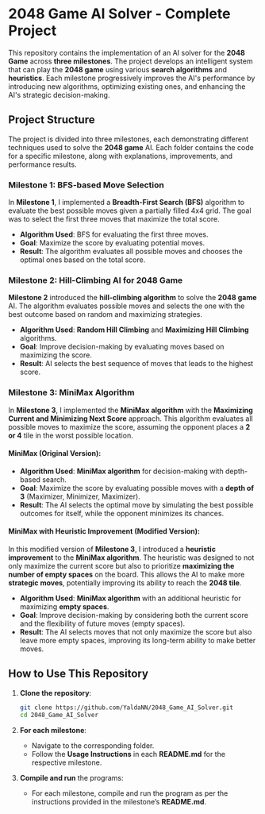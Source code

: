 # 2048 Game AI Solver - Complete Project

This repository contains the implementation of an AI solver for the **2048 Game** across **three milestones**. The project develops an intelligent system that can play the **2048 game** using various **search algorithms** and **heuristics**. Each milestone progressively improves the AI's performance by introducing new algorithms, optimizing existing ones, and enhancing the AI's strategic decision-making.

## Project Structure

The project is divided into three milestones, each demonstrating different techniques used to solve the **2048 game** AI. Each folder contains the code for a specific milestone, along with explanations, improvements, and performance results.

### **Milestone 1: BFS-based Move Selection**
In **Milestone 1**, I implemented a **Breadth-First Search (BFS)** algorithm to evaluate the best possible moves given a partially filled 4x4 grid. The goal was to select the first three moves that maximize the total score.

- **Algorithm Used**: BFS for evaluating the first three moves.
- **Goal**: Maximize the score by evaluating potential moves.
- **Result**: The algorithm evaluates all possible moves and chooses the optimal ones based on the total score.


### **Milestone 2: Hill-Climbing AI for 2048 Game**
**Milestone 2** introduced the **hill-climbing algorithm** to solve the **2048 game** AI. The algorithm evaluates possible moves and selects the one with the best outcome based on random and maximizing strategies.

- **Algorithm Used**: **Random Hill Climbing** and **Maximizing Hill Climbing** algorithms.
- **Goal**: Improve decision-making by evaluating moves based on maximizing the score.
- **Result**: AI selects the best sequence of moves that leads to the highest score.



### **Milestone 3: MiniMax Algorithm**
In **Milestone 3**, I implemented the **MiniMax algorithm** with the **Maximizing Current and Minimizing Next Score** approach. This algorithm evaluates all possible moves to maximize the score, assuming the opponent places a **2 or 4** tile in the worst possible location.

#### **MiniMax (Original Version)**:
- **Algorithm Used**: **MiniMax algorithm** for decision-making with depth-based search.
- **Goal**: Maximize the score by evaluating possible moves with a **depth of 3** (Maximizer, Minimizer, Maximizer).
- **Result**: The AI selects the optimal move by simulating the best possible outcomes for itself, while the opponent minimizes its chances.



#### **MiniMax with Heuristic Improvement (Modified Version)**:
In this modified version of **Milestone 3**, I introduced a **heuristic improvement** to the **MiniMax algorithm**. The heuristic was designed to not only maximize the current score but also to prioritize **maximizing the number of empty spaces** on the board. This allows the AI to make more **strategic moves**, potentially improving its ability to reach the **2048 tile**.

- **Algorithm Used**: **MiniMax algorithm** with an additional heuristic for maximizing **empty spaces**.
- **Goal**: Improve decision-making by considering both the current score and the flexibility of future moves (empty spaces).
- **Result**: The AI selects moves that not only maximize the score but also leave more empty spaces, improving its long-term ability to make better moves.



## How to Use This Repository

1. **Clone the repository**:
   ```bash
   git clone https://github.com/YaldaNN/2048_Game_AI_Solver.git
   cd 2048_Game_AI_Solver
2. **For each milestone**:
   - Navigate to the corresponding folder.
   - Follow the **Usage Instructions** in each **README.md** for the respective milestone.

3. **Compile and run** the programs:
   - For each milestone, compile and run the program as per the instructions provided in the milestone’s **README.md**.

